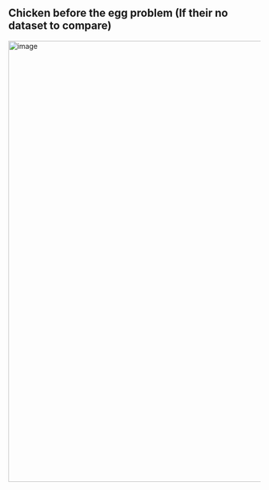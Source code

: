 ## Chicken before the egg problem (If their no dataset to compare)
<img width="1812" height="880" alt="image" src="https://github.com/user-attachments/assets/896be99d-0230-4638-a817-b0496fa3be3d" />

